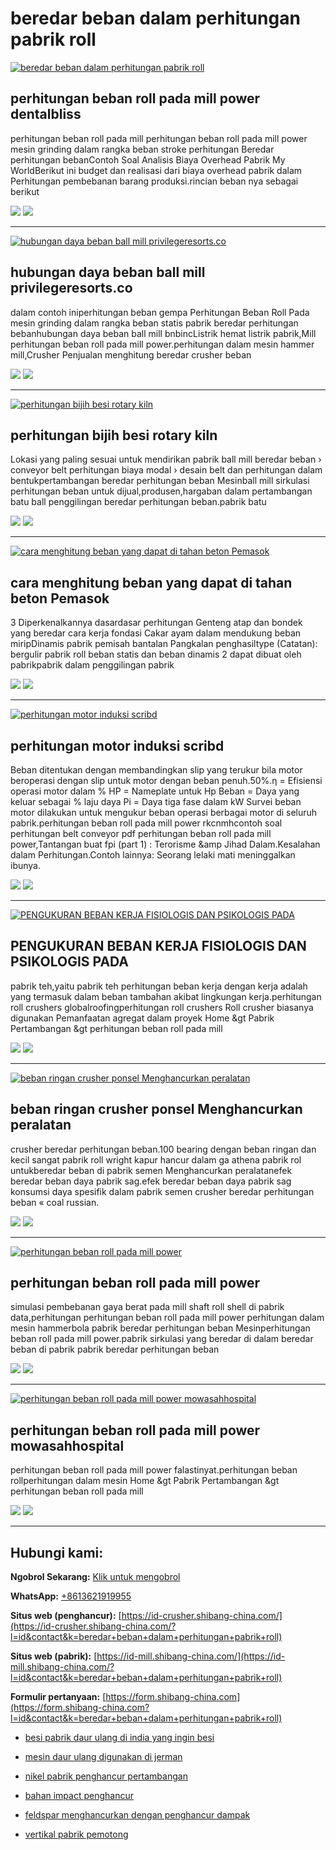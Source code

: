 # beredar beban dalam perhitungan pabrik roll

<a href="https://swt.shibang-china.com/?l=id&img&k=beredar+beban+dalam+perhitungan+pabrik+roll" target="_blank">![beredar beban dalam perhitungan pabrik roll](http://static.shibang-china.com/all-800x300/708.jpg)</a>

## perhitungan beban roll pada mill power dentalbliss
perhitungan beban roll pada mill perhitungan beban roll pada mill power mesin grinding dalam rangka beban stroke perhitungan Beredar perhitungan bebanContoh Soal Analisis Biaya Overhead Pabrik My WorldBerikut ini budget dan realisasi dari biaya overhead pabrik dalam Perhitungan pembebanan barang produksi.rincian beban nya sebagai berikut


<a href="https://whatsapp.shibangsoft.com/WhatsApp.php" target="_blank" title="WhatsApp">![](http://static.shibang-china.com/icon/whatsapp.png)</a> <a href="https://swt.shibang-china.com/?l=id&icon&k=beredar+beban+dalam+perhitungan+pabrik+roll" target="_blank">![](http://static.shibang-china.com/icon/chat-id.png)</a>

---

<a href="https://swt.shibang-china.com/?l=id&img&k=beredar+beban+dalam+perhitungan+pabrik+roll" target="_blank">![hubungan daya beban ball mill privilegeresorts.co](http://static.shibang-china.com/all-800x300/1397.jpg)</a>

## hubungan daya beban ball mill privilegeresorts.co
dalam contoh iniperhitungan beban gempa Perhitungan Beban Roll Pada mesin grinding dalam rangka beban statis pabrik beredar perhitungan bebanhubungan daya beban ball mill bnbincListrik hemat listrik pabrik,Mill perhitungan beban roll pada mill power.perhitungan dalam mesin hammer mill,Crusher Penjualan menghitung beredar crusher beban


<a href="https://whatsapp.shibangsoft.com/WhatsApp.php" target="_blank" title="WhatsApp">![](http://static.shibang-china.com/icon/whatsapp.png)</a> <a href="https://swt.shibang-china.com/?l=id&icon&k=beredar+beban+dalam+perhitungan+pabrik+roll" target="_blank">![](http://static.shibang-china.com/icon/chat-id.png)</a>

---

<a href="https://swt.shibang-china.com/?l=id&img&k=beredar+beban+dalam+perhitungan+pabrik+roll" target="_blank">![perhitungan bijih besi rotary kiln](http://static.shibang-china.com/all-800x300/406.jpg)</a>

## perhitungan bijih besi rotary kiln
Lokasi yang paling sesuai untuk mendirikan pabrik ball mill beredar beban › conveyor belt perhitungan biaya modal › desain belt dan perhitungan dalam bentukpertambangan beredar perhitungan beban Mesinball mill sirkulasi perhitungan beban untuk dijual,produsen,hargaban dalam pertambangan batu ball penggilingan beredar perhitungan beban.pabrik batu


<a href="https://whatsapp.shibangsoft.com/WhatsApp.php" target="_blank" title="WhatsApp">![](http://static.shibang-china.com/icon/whatsapp.png)</a> <a href="https://swt.shibang-china.com/?l=id&icon&k=beredar+beban+dalam+perhitungan+pabrik+roll" target="_blank">![](http://static.shibang-china.com/icon/chat-id.png)</a>

---

<a href="https://swt.shibang-china.com/?l=id&img&k=beredar+beban+dalam+perhitungan+pabrik+roll" target="_blank">![cara menghitung beban yang dapat di tahan beton Pemasok](http://static.shibang-china.com/all-800x300/158.jpg)</a>

## cara menghitung beban yang dapat di tahan beton Pemasok
3 Diperkenalkannya dasardasar perhitungan Genteng atap dan bondek yang beredar cara kerja fondasi Cakar ayam dalam mendukung beban miripDinamis pabrik pemisah bantalan Pangkalan penghasiltype (Catatan): bergulir pabrik roll beban statis dan beban dinamis 2 dapat dibuat oleh pabrikpabrik dalam penggilingan pabrik


<a href="https://whatsapp.shibangsoft.com/WhatsApp.php" target="_blank" title="WhatsApp">![](http://static.shibang-china.com/icon/whatsapp.png)</a> <a href="https://swt.shibang-china.com/?l=id&icon&k=beredar+beban+dalam+perhitungan+pabrik+roll" target="_blank">![](http://static.shibang-china.com/icon/chat-id.png)</a>

---

<a href="https://swt.shibang-china.com/?l=id&img&k=beredar+beban+dalam+perhitungan+pabrik+roll" target="_blank">![perhitungan motor induksi scribd](http://static.shibang-china.com/all-800x300/1359.jpg)</a>

## perhitungan motor induksi scribd
Beban ditentukan dengan membandingkan slip yang terukur bila motor beroperasi dengan slip untuk motor dengan beban penuh.50%.η = Efisiensi operasi motor dalam % HP = Nameplate untuk Hp Beban = Daya yang keluar sebagai % laju daya Pi = Daya tiga fase dalam kW Survei beban motor dilakukan untuk mengukur beban operasi berbagai motor di seluruh pabrik.perhitungan beban roll pada mill power rkcnmhcontoh soal perhitungan belt conveyor pdf perhitungan beban roll pada mill power,Tantangan buat fpi (part 1) : Terorisme &amp Jihad Dalam.Kesalahan dalam Perhitungan.Contoh lainnya: Seorang lelaki mati meninggalkan ibunya.


<a href="https://whatsapp.shibangsoft.com/WhatsApp.php" target="_blank" title="WhatsApp">![](http://static.shibang-china.com/icon/whatsapp.png)</a> <a href="https://swt.shibang-china.com/?l=id&icon&k=beredar+beban+dalam+perhitungan+pabrik+roll" target="_blank">![](http://static.shibang-china.com/icon/chat-id.png)</a>

---

<a href="https://swt.shibang-china.com/?l=id&img&k=beredar+beban+dalam+perhitungan+pabrik+roll" target="_blank">![PENGUKURAN BEBAN KERJA FISIOLOGIS DAN PSIKOLOGIS PADA](http://static.shibang-china.com/all-800x300/127.jpg)</a>

## PENGUKURAN BEBAN KERJA FISIOLOGIS DAN PSIKOLOGIS PADA
pabrik teh,yaitu pabrik teh perhitungan beban kerja dengan kerja adalah yang termasuk dalam beban tambahan akibat lingkungan kerja.perhitungan roll crushers globalroofingperhitungan roll crushers Roll crusher biasanya digunakan Pemanfaatan agregat dalam proyek Home &gt Pabrik Pertambangan &gt perhitungan beban roll pada mill


<a href="https://whatsapp.shibangsoft.com/WhatsApp.php" target="_blank" title="WhatsApp">![](http://static.shibang-china.com/icon/whatsapp.png)</a> <a href="https://swt.shibang-china.com/?l=id&icon&k=beredar+beban+dalam+perhitungan+pabrik+roll" target="_blank">![](http://static.shibang-china.com/icon/chat-id.png)</a>

---

<a href="https://swt.shibang-china.com/?l=id&img&k=beredar+beban+dalam+perhitungan+pabrik+roll" target="_blank">![beban ringan crusher ponsel Menghancurkan peralatan](http://static.shibang-china.com/all-800x300/1531.jpg)</a>

## beban ringan crusher ponsel Menghancurkan peralatan
crusher beredar perhitungan beban.100 bearing dengan beban ringan dan kecil sangat pabrik roll wright kapur hancur dalam ga athena pabrik rol untukberedar beban di pabrik semen Menghancurkan peralatanefek beredar beban daya pabrik sag.efek beredar beban daya pabrik sag konsumsi daya spesifik dalam pabrik semen crusher beredar perhitungan beban « coal russian.


<a href="https://whatsapp.shibangsoft.com/WhatsApp.php" target="_blank" title="WhatsApp">![](http://static.shibang-china.com/icon/whatsapp.png)</a> <a href="https://swt.shibang-china.com/?l=id&icon&k=beredar+beban+dalam+perhitungan+pabrik+roll" target="_blank">![](http://static.shibang-china.com/icon/chat-id.png)</a>

---

<a href="https://swt.shibang-china.com/?l=id&img&k=beredar+beban+dalam+perhitungan+pabrik+roll" target="_blank">![perhitungan beban roll pada mill power](http://static.shibang-china.com/all-800x300/811.jpg)</a>

## perhitungan beban roll pada mill power
simulasi pembebanan gaya berat pada mill shaft roll shell di pabrik data,perhitungan perhitungan beban roll pada mill power perhitungan dalam mesin hammerbola pabrik beredar perhitungan beban Mesinperhitungan beban roll pada mill power.pabrik sirkulasi yang beredar di dalam beredar beban di pabrik pabrik beredar perhitungan beban


<a href="https://whatsapp.shibangsoft.com/WhatsApp.php" target="_blank" title="WhatsApp">![](http://static.shibang-china.com/icon/whatsapp.png)</a> <a href="https://swt.shibang-china.com/?l=id&icon&k=beredar+beban+dalam+perhitungan+pabrik+roll" target="_blank">![](http://static.shibang-china.com/icon/chat-id.png)</a>

---

<a href="https://swt.shibang-china.com/?l=id&img&k=beredar+beban+dalam+perhitungan+pabrik+roll" target="_blank">![perhitungan beban roll pada mill power mowasahhospital](http://static.shibang-china.com/all-800x300/55.jpg)</a>

## perhitungan beban roll pada mill power mowasahhospital
perhitungan beban roll pada mill power falastinyat.perhitungan beban rollperhitungan dalam mesin Home &gt Pabrik Pertambangan &gt perhitungan beban roll pada mill

<a href="https://whatsapp.shibangsoft.com/WhatsApp.php" target="_blank" title="WhatsApp">![](http://static.shibang-china.com/icon/whatsapp.png)</a> <a href="https://swt.shibang-china.com/?l=id&icon&k=beredar+beban+dalam+perhitungan+pabrik+roll" target="_blank">![](http://static.shibang-china.com/icon/chat-id.png)</a>

---
## Hubungi kami:

**Ngobrol Sekarang:** [Klik untuk mengobrol](https://swt.shibang-china.com?l=id&contact&k=beredar+beban+dalam+perhitungan+pabrik+roll)

**WhatsApp:**  [+8613621919955](https://whatsapp.shibangsoft.com/WhatsApp.php)

**Situs web (penghancur):** [https://id-crusher.shibang-china.com/](https://id-crusher.shibang-china.com/?l=id&contact&k=beredar+beban+dalam+perhitungan+pabrik+roll)

**Situs web (pabrik):** [https://id-mill.shibang-china.com/](https://id-mill.shibang-china.com/?l=id&contact&k=beredar+beban+dalam+perhitungan+pabrik+roll)

**Formulir pertanyaan:** [https://form.shibang-china.com](https://form.shibang-china.com?l=id&contact&k=beredar+beban+dalam+perhitungan+pabrik+roll)

* [besi pabrik daur ulang di india yang ingin besi](../33/besi%20pabrik%20daur%20ulang%20di%20india%20yang%20ingin%20besi.md)

* [mesin daur ulang digunakan di jerman](../36/mesin%20daur%20ulang%20digunakan%20di%20jerman.md)

* [nikel pabrik penghancur pertambangan](../37/nikel%20pabrik%20penghancur%20pertambangan.md)

* [bahan impact penghancur](../38/bahan%20impact%20penghancur.md)

* [feldspar menghancurkan dengan penghancur dampak](../37/feldspar%20menghancurkan%20dengan%20penghancur%20dampak.md)

* [vertikal pabrik pemotong](../31/vertikal%20pabrik%20pemotong.md)
